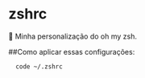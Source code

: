 # zshrc
💾 Minha personalização do oh my zsh.


##Como aplicar essas configurações:

```
  code ~/.zshrc
```
